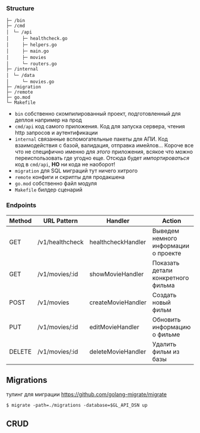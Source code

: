 ### Structure
```
├─ /bin
├─ /cmd
│　└─ /api
│　　　├─ healthcheck.go
│　　　├─ helpers.go
│　　　├─ main.go
│　　　├─ movies
│　　　└─ routers.go
├─ /internal
│　└─ /data
│　　　└─ movies.go
├─ /migration
├─ /remote
├─ go.mod
└─ Makefile
```

- `bin` собственно скомпилированный проект, подготовленный для деплоя например на прод
- `cmd/api` код самого приложения. Код для запуска сервера, чтения http запросов и аутентификации
- `internal` связанные вспомогательные пакеты для АПИ. Код взаимодействия с базой, валидация, отправка имейлов... Короче все что не специфично именно для *этого* приложения, всякое что можно переиспользовать где угодно еще. Отсюда будет *импортироваться* код в `cmd/api`, **НО** ни кода не наоборот!
- `migration` для SQL миграций тут ничего хитрого
-  `remote` конфиги и скрипты для продакшена
- `go.mod` собственно файл модуля
- `Makefile` билдер сценарий

### Endpoints

| Method | URL Pattern     | Handler            | Action                               |
| ------ | --------------- | ------------------ | ------------------------------------ |
| GET    | /v1/healthcheck | healthcheckHandler | Выведем немного информации о проекте |
| GET    | /v1/movies/:id  | showMovieHandler   | Показать детали конкретного фильма   |
| POST   | /v1/movies      | createMovieHandler | Создать новый фильм                  |
| PUT    | /v1/movies/:id  | editMovieHandler   | Обновить информацию о фильме         |
| DELETE | /v1/movies/:id  | deleteMovieHandler | Удалить фильм из базы                |


## Migrations

тулинг для миграции
https://github.com/golang-migrate/migrate

```shell
$ migrate -path=./migrations -database=$GL_API_DSN up
```


## CRUD
